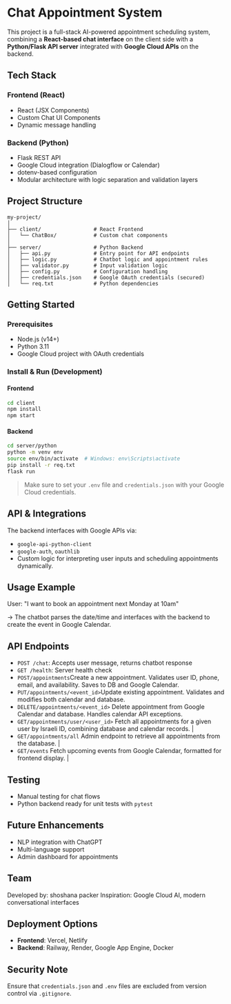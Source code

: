 
#   Chat Appointment System

This project is a full-stack AI-powered appointment scheduling system, combining a **React-based chat interface** on the client side with a **Python/Flask API server** integrated with **Google Cloud APIs** on the backend.

##  Tech Stack

### Frontend (React)
- React (JSX Components)
- Custom Chat UI Components
- Dynamic message handling

### Backend (Python)
- Flask REST API
- Google Cloud integration (Dialogflow or Calendar)
- dotenv-based configuration
- Modular architecture with logic separation and validation layers

##  Project Structure

```
my-project/
│
├── client/                 # React Frontend
│   └── ChatBox/            # Custom chat components
│
├── server/                 # Python Backend
│   ├── api.py              # Entry point for API endpoints
│   ├── logic.py            # Chatbot logic and appointment rules
│   ├── validator.py        # Input validation logic
│   ├── config.py           # Configuration handling
│   ├── credentials.json    # Google OAuth credentials (secured)
│   └── req.txt             # Python dependencies
```

## Getting Started

### Prerequisites

- Node.js (v14+)
- Python 3.11
- Google Cloud project with OAuth credentials

### Install & Run (Development)

#### Frontend

```bash
cd client
npm install
npm start
```

#### Backend

```bash
cd server/python
python -m venv env
source env/bin/activate  # Windows: env\Scripts\activate
pip install -r req.txt
flask run
```

> Make sure to set your `.env` file and `credentials.json` with your Google Cloud credentials.

## API & Integrations

The backend interfaces with Google APIs via:

- `google-api-python-client`
- `google-auth`, `oauthlib`
- Custom logic for interpreting user inputs and scheduling appointments dynamically.

##  Usage Example

User: "I want to book an appointment next Monday at 10am"

→ The chatbot parses the date/time and interfaces with the backend to create the event in Google Calendar.

## API Endpoints

- `POST /chat`: Accepts user message, returns chatbot response
- `GET /health`: Server health check
- `POST/appointments`Create a new appointment. Validates user ID, phone, email, and availability. Saves to DB and Google Calendar.
- `PUT/appointments/<event_id>`Update existing appointment. Validates and modifies both calendar and database.                  
- `DELETE/appointments/<event_id>` Delete appointment from Google Calendar and database. Handles calendar API exceptions. 
- `GET/appointments/user/<user_id>` Fetch all appointments for a given user by Israeli ID, combining database and calendar records.               |
- `GET/appointments/all` Admin endpoint to retrieve all appointments from the database.                                                |
- `GET/events` Fetch upcoming events from Google Calendar, formatted for frontend display.                                   |


##  Testing

- Manual testing for chat flows
- Python backend ready for unit tests with `pytest`

##  Future Enhancements

- NLP integration with ChatGPT
- Multi-language support
- Admin dashboard for appointments

##  Team

Developed by: shoshana packer
Inspiration: Google Cloud AI, modern conversational interfaces

##  Deployment Options

- **Frontend**: Vercel, Netlify
- **Backend**: Railway, Render, Google App Engine, Docker

##  Security Note

Ensure that `credentials.json` and `.env` files are excluded from version control via `.gitignore`.

